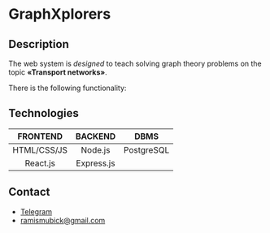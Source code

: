 # **GraphXplorers**

## Description
The web system is *designed* to teach solving graph theory problems on the topic **«Transport networks»**.

There is the following functionality:

## Technologies

| FRONTEND     | BACKEND        | DBMS         |
| :---:        | :---:          | :---:        |
| HTML/CSS/JS  | Node.js        | PostgreSQL   |
| React.js     | Express.js     |              |

## Contact

* [Telegram](https://t.me/rmubarakov)
* ramismubick@gmail.com